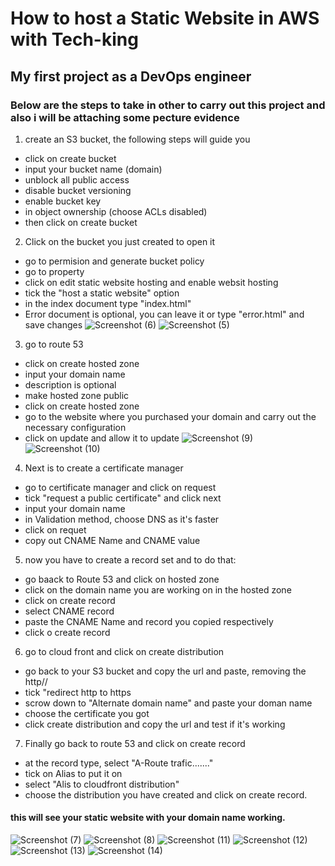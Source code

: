 # How to host a Static Website in AWS with Tech-king
## My first project as a DevOps engineer 
### Below are the steps to take in other to carry out this project and also i will be attaching some pecture evidence
1. create an S3 bucket, the following steps will guide you
- click on create bucket
- input your bucket name (domain)
- unblock all public access
- disable bucket versioning
- enable bucket key
- in object ownership (choose ACLs disabled)
- then click on create bucket
2. Click on the bucket you just created to open it
- go to permision and generate bucket policy
- go to property
- click on edit static website hosting and enable websit hosting
- tick the "host a static website" option
- in the index document type "index.html"
- Error document is optional, you can leave it or type "error.html" and save changes
![Screenshot (6)](https://github.com/Kingofhull/aws-static-website/assets/135378776/4a3a7ce2-65e8-4865-a27d-f8054177a6a5)
![Screenshot (5)](https://github.com/Kingofhull/aws-static-website/assets/135378776/c9fa8138-18a0-4ab8-b02b-fc2f8aa84d3b)
3. go to route 53
- click on create hosted zone
- input your domain name
- description is optional
- make hosted zone public
- click on create hosted zone
- go to the website where you purchased your domain and carry out the necessary configuration
- click on update and allow it to update
![Screenshot (9)](https://github.com/Kingofhull/aws-static-website/assets/135378776/cf38b4cc-d6d4-40fc-9a83-9487cdec8a46)
![Screenshot (10)](https://github.com/Kingofhull/aws-static-website/assets/135378776/d14d89f3-107f-4572-9853-c3f4a509ee05)
4. Next is to create a certificate manager
- go to certificate manager and click on request
- tick "request a public certificate" and click next
- input your domain name
- in Validation method, choose DNS as it's faster
- click on requet
- copy out CNAME Name and CNAME value
5. now you have to create a record set and to do that:
- go baack to Route 53 and click on hosted zone
- click on the domain name you are working on in the hosted zone
- click on create record
- select CNAME record
- paste the CNAME Name and record you copied respectively
- click o create record
6. go to cloud front and click on create distribution
- go back to your S3 bucket and copy the url and paste, removing the http//
- tick "redirect http to https
- scrow down to "Alternate domain name" and paste your doman name
- choose the certificate you got
- click create distribution and copy the url and test if it's working
7. Finally go back to route 53 and click on create record
- at the record type, select "A-Route trafic......."
- tick on Alias to put it on
- select "Alis to cloudfront distribution"
- choose the distribution you have created and click on create record.
#### this will see your static website with your domain name working.

![Screenshot (7)](https://github.com/Kingofhull/aws-static-website/assets/135378776/89a3fb74-6a15-4286-81b4-2f9574feb14f)
![Screenshot (8)](https://github.com/Kingofhull/aws-static-website/assets/135378776/34435d90-ea30-4041-9b2e-53e0ba6b18e7)
![Screenshot (11)](https://github.com/Kingofhull/aws-static-website/assets/135378776/dcc2b2fd-6985-4e98-804c-bcb5bd02652d)
![Screenshot (12)](https://github.com/Kingofhull/aws-static-website/assets/135378776/5405779d-4b78-45b4-a3c9-6b51dd4e6d92)
![Screenshot (13)](https://github.com/Kingofhull/aws-static-website/assets/135378776/3ae45c6e-44df-466d-bd4f-a194a2d40364)
![Screenshot (14)](https://github.com/Kingofhull/aws-static-website/assets/135378776/261d4623-167d-44a4-bddc-26ae13f3343d)


